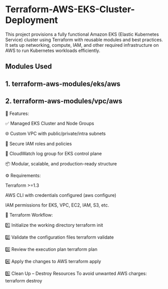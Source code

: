 # Terraform-AWS-EKS-Cluster-Deployment
This project provisions a fully functional Amazon EKS (Elastic Kubernetes Service) cluster using Terraform with reusable modules and best practices. 
It sets up networking, compute, IAM, and other required infrastructure on AWS to run Kubernetes workloads efficiently.

## Modules Used
## 1. terraform-aws-modules/eks/aws

## 2. terraform-aws-modules/vpc/aws

🧠 Features:

✅ Managed EKS Cluster and Node Groups

🌐 Custom VPC with public/private/intra subnets

🔐 Secure IAM roles and policies

🔎 CloudWatch log group for EKS control plane

📦 Modular, scalable, and production-ready structure

⚙️ Requirements:

Terraform >=1.3

AWS CLI with credentials configured (aws configure)

IAM permissions for EKS, VPC, EC2, IAM, S3, etc.

🧪 Terraform Workflow:

1️⃣ Initialize the working directory
terraform init

2️⃣ Validate the configuration files
terraform validate

3️⃣ Review the execution plan
terraform plan

4️⃣ Apply the changes to AWS
terraform apply

5️⃣ Clean Up – Destroy Resources
To avoid unwanted AWS charges:
terraform destroy
